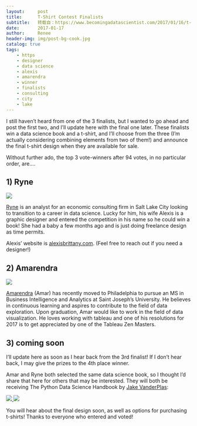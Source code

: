 ```yaml
---
layout:     post
title:      T-Shirt Contest Finalists
subtitle:   转载自：https://www.becomingadatascientist.com/2017/01/16/t-shirt-contest-finalists/
date:       2017-01-17
author:     Renee
header-img: img/post-bg-cook.jpg
catalog: true
tags:
    - https
    - designer
    - data science
    - alexis
    - amarendra
    - winner
    - finalists
    - consulting
    - city
    - lake
---
```


I still haven’t heard from one of the 3 finalists, but I wanted to go ahead and post the first two, and I’ll update here with the final one later. These finalists win a data science book and a t-shirt, and I’ll choose from the three (I’m actually considering combining elements from two of them!) and announce the final t-shirt design when they are available for sale.

Without further ado, the top 3 vote-winners after 94 votes, in no particular order, are….

## 1) Ryne

[![](https://www.becomingadatascientist.com/wp-content/uploads/2017/01/ryne1.jpg)
](https://www.becomingadatascientist.com/wp-content/uploads/2017/01/ryne1.jpg)

[Ryne](http://twitter.com/harrybelli) is an analyst for an economic consulting firm in Salt Lake City looking to transition to a career in data science. Lucky for him, his wife Alexis is a graphic designer and entered the competition in his name so he could win a book! She had a baby a few months ago and is just doing freelance design as time permits.

Alexis’ website is [alexisbrittany.com](http://alexisbrittany.com/.). (Feel free to reach out if you need a designer!)

## 2) Amarendra

[![](https://www.becomingadatascientist.com/wp-content/uploads/2017/01/amarendra2.jpg)
](https://www.becomingadatascientist.com/wp-content/uploads/2017/01/amarendra2.jpg)

[Amarendra](http://twitter.com/AmarendranathD) (Amar) has recently moved to Philadelphia to pursue an MS in Business Intelligence and Analytics at Saint Joseph’s University. He believes in continuous learning and aspires to contribute to the field of data exploration. Upon graduation, Amar would like to work in the field of data visualization. He loves working with tableau and one of his resolutions for 2017 is to get appreciated by one of the Tableau Zen Masters. 

## 3) coming soon

I’ll update here as soon as I hear back from the 3rd finalist! If I don’t hear back, I may give the prizes to the 4th place winner.

Amar and Ryne both selected the same data science book, so I thought I’d share that here for others that may be interested. They will both be receiving The Python Data Science Handbook by [Jake VanderPlas](https://twitter.com/jakevdp):

[![](https://ws-na.amazon-adsystem.com/widgets/q?_encoding=UTF8&ASIN=1491912057&Format=_SL250_&ID=AsinImage&MarketPlace=US&ServiceVersion=20070822&WS=1&tag=becomingadatascientist-20)
](https://www.amazon.com/dp/1491912057/ref=as_li_ss_il?ie=UTF8&linkCode=li3&tag=becomingadatascientist-20&linkId=a5d8fb9f02080cae975008f7d4681186)![](https://ir-na.amazon-adsystem.com/e/ir?t=becomingadatascientist-20&l=li3&o=1&a=1491912057)


You will hear about the final design soon, as well as options for purchasing t-shirts! Thanks to everyone who entered and voted! 
